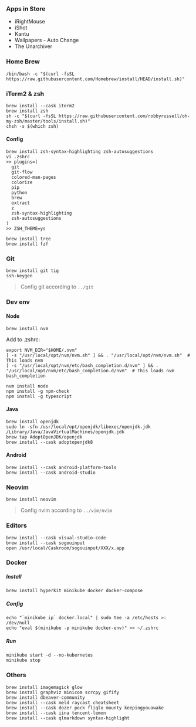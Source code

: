 ### Apps in Store

- iRightMouse
- iShot
- Kantu
- Wallpapers - Auto Change
- The Unarchiver

### Home Brew

```shell
/bin/bash -c "$(curl -fsSL https://raw.githubusercontent.com/Homebrew/install/HEAD/install.sh)"
```

### iTerm2 & zsh

```shell
brew install --cask iterm2
brew install zsh
sh -c "$(curl -fsSL https://raw.githubusercontent.com/robbyrussell/oh-my-zsh/master/tools/install.sh)"
chsh -s $(which zsh)
```

#### Config

```shell
brew install zsh-syntax-highlighting zsh-autosuggestions
vi .zshrc
>> plugins=(
  git
  git-flow
  colored-man-pages
  colorize
  pip
  python
  brew
  extract
  z
  zsh-syntax-highlighting
  zsh-autosuggestions
)
>> ZSH_THEME=ys
```

```shell
brew install tree
brew install fzf
```

### Git

```
brew install git tig
ssh-keygen
```

> Config git according to `../git`

### Dev env

#### Node

```
brew install nvm
```

Add to .zshrc:
```
export NVM_DIR="$HOME/.nvm"
[ -s "/usr/local/opt/nvm/nvm.sh" ] && . "/usr/local/opt/nvm/nvm.sh"  # This loads nvm
[ -s "/usr/local/opt/nvm/etc/bash_completion.d/nvm" ] && . "/usr/local/opt/nvm/etc/bash_completion.d/nvm"  # This loads nvm bash_completion
```

```
nvm install node
npm install -g npm-check
npm install -g typescript
```

#### Java

```
brew install openjdk
sudo ln -sfn /usr/local/opt/openjdk/libexec/openjdk.jdk /Library/Java/JavaVirtualMachines/openjdk.jdk
brew tap AdoptOpenJDK/openjdk
brew install --cask adoptopenjdk8
```

#### Android

```
brew install --cask android-platform-tools
brew install --cask android-studio
```

### Neovim

```shell
brew install neovim
```

> Config nvim according to `../vim/nvim`

### Editors

```
brew install --cask visual-studio-code
brew install --cask sogouinput
open /usr/local/Caskroom/sogouinput/XXX/x.app
```

### Docker

##### Install

```shell
brew install hyperkit minikube docker docker-compose
```

##### Config

```
echo "`minikube ip` docker.local" | sudo tee -a /etc/hosts >: /dev/null
echo "eval $(minikube -p minikube docker-env)" >> ~/.zshrc
```

##### Run

```
minikube start -d --no-kubernetes
minikube stop
```

### Others

```
brew install imagemagick glow
brew install graphviz minicom scrcpy gifify
brew install dbeaver-community
brew install --cask meld raycast cheatsheet
brew install --cask dozer pock fliqlo mounty keepingyouawake
brew install --cask iina tencent-lemon
brew install --cask qlmarkdown syntax-highlight
```
